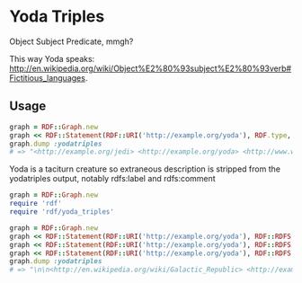 Yoda Triples
============

Object Subject Predicate, mmgh?

This way Yoda speaks: <http://en.wikipedia.org/wiki/Object%E2%80%93subject%E2%80%93verb#Fictitious_languages>.

Usage
-----

```ruby
graph = RDF::Graph.new
graph << RDF::Statement(RDF::URI('http://example.org/yoda'), RDF.type, RDF::URI('http://example.org/jedi'))
graph.dump :yodatriples
# => "<http://example.org/jedi> <http://example.org/yoda> <http://www.w3.org/1999/02/22-rdf-syntax-ns#type> .\n"
```

Yoda is a taciturn creature so extraneous description is stripped from the yodatriples output, notably rdfs:label and rdfs:comment

```ruby
graph = RDF::Graph.new
require 'rdf'
require 'rdf/yoda_triples'

graph = RDF::Graph.new
graph << RDF::Statement(RDF::URI('http://example.org/yoda'), RDF::RDFS.label, RDF::Literal('Yoda'))
graph << RDF::Statement(RDF::URI('http://example.org/yoda'), RDF::RDFS.comment, RDF::Literal('Yoda is a small and taciturn creature who speaks with object-subject-verb word order'))
graph << RDF::Statement(RDF::URI('http://example.org/yoda'), RDF::RDFS.member, RDF::URI('http://en.wikipedia.org/wiki/Galactic_Republic'))
graph.dump :yodatriples
# => "\n\n<http://en.wikipedia.org/wiki/Galactic_Republic> <http://example.org/yoda> <http://www.w3.org/2000/01/rdf-schema#member> .\n"
```
